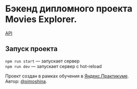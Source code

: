 # Бэкенд дипломного проекта Movies Explorer.

[API](https://api.simoshina.moviebase.nomoredomains.xyz/)

## Запуск проекта

`npm run start` — запускает сервер   
`npm run dev` — запускает сервер с hot-reload

Проект создан в рамках обучения в [Яндекс.Практикуме](https://practicum.yandex.ru/).  
Автор: [@simoshina](https://github.com/simoshina).
